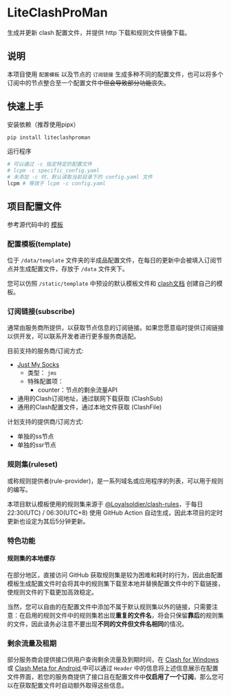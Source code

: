 # LiteClashProMan

生成并更新 clash 配置文件，并提供 http 下载和规则文件镜像下载。

## 说明

本项目使用 `配置模板` 以及节点的 `订阅链接` 生成多种不同的配置文件，也可以将多个订阅中的节点整合至一个配置文件中~~但会导致部分功能丧失~~。

## 快速上手

安装依赖（推荐使用pipx）

```bash
pip install liteclashproman
```

运行程序

```bash
# 可以通过 -c 指定特定的配置文件
# lcpm -c specific_config.yaml
# 未添加 -c 时，默认读取当前目录下的 config.yaml 文件
lcpm # 等效于 lcpm -c config.yaml
```

## 项目配置文件

参考源代码中的 [模板](./LiteClashProMan/static/config.exp.yaml)

### 配置模板(template)

位于 `/data/template` 文件夹的半成品配置文件，在每日的更新中会被填入订阅节点并生成配置文件，存放于 `/data` 文件夹下。

您可以仿照 `/static/template` 中预设的默认模板文件和 [clash文档](https://github.com/Dreamacro/clash/wiki/Configuration) 创建自己的模板。

### 订阅链接(subscribe)

通常由服务商所提供，以获取节点信息的订阅链接。如果您愿意临时提供订阅链接以供开发，可以联系开发者进行更多服务商适配。

目前支持的服务商/订阅方式:

- [Just My Socks](https://justmysocks3.net/members/index.php)
  - 类型： `jms`
  - 特殊配置项：
    - counter：节点的剩余流量API
- 通用的Clash订阅地址，通过联网下载获取 (ClashSub)
- 通用的Clash配置文件，通过本地文件获取 (ClashFile)

计划支持的提供商/订阅方式:

- 单独的ss节点
- 单独的ssr节点

### 规则集(ruleset)

或称规则提供者(rule-provider)，是一系列域名或应用程序的列表，可以用于规则的编写。

本项目默认模板使用的规则集来源于 [@Loyalsoldier/clash-rules](https://github.com/Loyalsoldier/clash-rules)，于每日 22:30(UTC) / 06:30(UTC+8) 使用 GitHub Action 自动生成，因此本项目的定时更新也设定为其后5分钟更新。

### 特色功能

#### 规则集的本地缓存

在部分地区，直接访问 GitHub 获取规则集是较为困难和耗时的行为，因此由配置模板生成配置文件时会将其中的规则集下载至本地并替换配置文件中的下载链接，使规则文件的下载更加高效稳定。

当然，您可以自由的在配置文件中添加不属于默认规则集以外的链接，只需要注意：在启用的规则文件中的规则集若出现**重复的文件名**，将会只保留**靠后**的规则集的文件，因此请务必注意不要出现**不同的文件但文件名相同**的情况。

### 剩余流量及租期

部分服务商会提供接口供用户查询剩余流量及到期时间，在 [Clash for Windows](https://github.com/Fndroid/clash_for_windows_pkg/releases) 或 [Clash Meta for Android
](https://github.com/MetaCubeX/ClashMetaForAndroid)中可以通过 `Header` 中的信息将上述信息展示在配置文件界面，若您的服务商提供了接口且在配置文件中**仅启用了一个订阅**，那么您可以在获取配置文件时自动额外取得这些信息。
